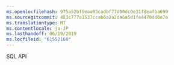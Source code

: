 ```yaml
---
ms.openlocfilehash: 975a52bf9eaa03cadbf77d00dc0e31f8eafba699
ms.sourcegitcommit: 483c777a1537ccab6a2a2da6a5d1fe4470dd0e7e
ms.translationtype: MT
ms.contentlocale: ja-JP
ms.lasthandoff: 06/19/2019
ms.locfileid: "61552160"
---
```

SQL API
